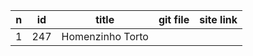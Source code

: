n | id    | title            | git file | site link | 
--|-------|------------------|----------|-----------| 
1 | 247   | Homenzinho Torto |          |           |
